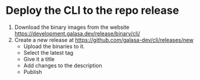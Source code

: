 # Deploy the CLI to the repo release

1. Download the binary images from the website <https://development.galasa.dev/release/binary/cli/>
1. Create a new release at <https://github.com/galasa-dev/cli/releases/new>
    - Upload the binaries to it.
    - Select the latest tag
    - Give it a title
    - Add changes to the description
    - Publish
